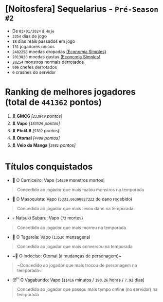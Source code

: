 # [Noitosfera] Sequelarius - `Pré-Season #2`
- De `03/01/2024` à `Hoje`
- `3354` dias de jogo
- `18` dias reais passados em jogo
- `131` jogadores únicos
- `2482258` moedas dropadas [(Economia Simples)](https://github.com/otomay/Economia-Simples)
- `2013820` moedas gastas [(Economia Simples)](https://github.com/otomay/Economia-Simples)
- `28254` monstros normais derrotados
- `906` chefes derrotados
- `0` crashes do servidor

# Ranking de melhores jogadores (total de `441362` pontos)
1. 🎗️ **GMC6** *[`233949` pontos]*
2. 🎗️ **Vapo** *[`183529` pontos]*
3. 🎗️ **PtckLB** *[`5702` pontos]*
4. 🎗️ **Otomai** *[`4408` pontos]*
5. 🎗️ **Veio da Manga** *[`3981` pontos]*

# Títulos conquistados
- 👹 O Carniceiro: Vapo (`14839` monstros mortos)
> Concedido ao jogador que mais matou monstros na temporada
- 🥵 O Masoquista: Vapo (`5331.06300827322` de dano recebido)
> Concedido ao jogador que mais levou dano na temporada
- 💀 Natsuki Subaru: Vapo (`73` mortes)
> Concedido ao jogador que mais morreu na temporada
- 🦜 O Tagarela: Vapo (`13530` mensagens)
> Concedido ao jogador que mais conversou na temporada
- ~🤔 O Indeciso: Otomai (`0` mudanças de personagem)~
> ~Concedido ao jogador que mais trocou de personagem na temporada~
- 😴 O Vagabundo: Vapo (`11416` minutos / `190.26` horas / `7.92` dias)
> Concedido ao jogador que passou mais tempo online (no servidor) na temporada
